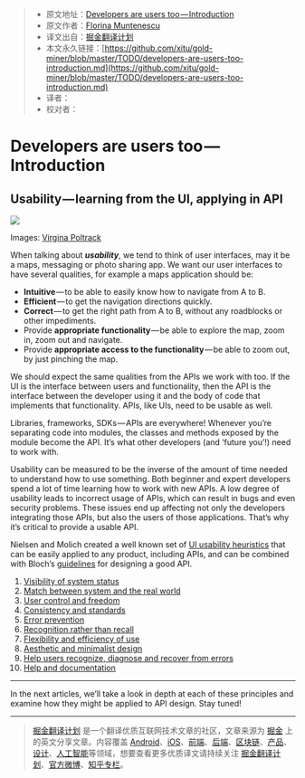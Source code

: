 > * 原文地址：[Developers are users too — Introduction](https://medium.com/google-developers/developers-are-users-too-introduction-fefdb42f05a)
> * 原文作者：[Florina Muntenescu](https://medium.com/@florina.muntenescu?source=post_header_lockup)
> * 译文出自：[掘金翻译计划](https://github.com/xitu/gold-miner)
> * 本文永久链接：[https://github.com/xitu/gold-miner/blob/master/TODO/developers-are-users-too-introduction.md](https://github.com/xitu/gold-miner/blob/master/TODO/developers-are-users-too-introduction.md)
> * 译者：
> * 校对者：

# Developers are users too — Introduction

## Usability — learning from the UI, applying in API

![](https://cdn-images-1.medium.com/max/2000/1*KwDN8m7j1MLxObs2-znrVA.png)

Images: [Virgina Poltrack](https://twitter.com/VPoltrack)

When talking about **_usability_**, we tend to think of user interfaces, may it be a maps, messaging or photo sharing app. We want our user interfaces to have several qualities, for example a maps application should be:

* **Intuitive** — to be able to easily know how to navigate from A to B.
* **Efficient** — to get the navigation directions quickly.
* **Correct** — to get the right path from A to B, without any roadblocks or other impediments.
* Provide **appropriate functionality** — be able to explore the map, zoom in, zoom out and navigate.
* Provide **appropriate access to the functionality** — be able to zoom out, by just pinching the map.

We should expect the same qualities from the APIs we work with too. If the UI is the interface between users and functionality, then the API is the interface between the developer using it and the body of code that implements that functionality. APIs, like UIs, need to be usable as well.

Libraries, frameworks, SDKs — APIs are everywhere! Whenever you’re separating code into modules, the classes and methods exposed by the module become the API. It’s what other developers (and ‘future you’!) need to work with.

Usability can be measured to be the inverse of the amount of time needed to understand how to use something. Both beginner and expert developers spend a lot of time learning how to work with new APIs. A low degree of usability leads to incorrect usage of APIs, which can result in bugs and even security problems. These issues end up affecting not only the developers integrating those APIs, but also the users of those applications. That’s why it’s critical to provide a usable API.

Nielsen and Molich created a well known set of [UI usability heuristics](https://www.nngroup.com/articles/ten-usability-heuristics/) that can be easily applied to any product, including APIs, and can be combined with Bloch’s [guidelines](https://dl.acm.org/citation.cfm?id=1176622) for designing a good API.

1. [Visibility of system status](https://medium.com/google-developers/developers-are-users-too-part-1-c753483a50dc#a062)
2. [Match between system and the real world](https://medium.com/google-developers/developers-are-users-too-part-1-c753483a50dc#fd9a)
3. [User control and freedom](https://medium.com/google-developers/developers-are-users-too-part-1-c753483a50dc#52bc)
4. [Consistency and standards](https://medium.com/google-developers/developers-are-users-too-part-1-c753483a50dc#7d0b)
5. [Error prevention](https://medium.com/google-developers/developers-are-users-too-part-1-c753483a50dc#6f9b)
6. [Recognition rather than recall](https://medium.com/google-developers/developers-are-users-too-part-2-96e03fe17535#b705)
7. [Flexibility and efficiency of use](https://medium.com/google-developers/developers-are-users-too-part-2-96e03fe17535#0709)
8. [Aesthetic and minimalist design](https://medium.com/google-developers/developers-are-users-too-part-2-96e03fe17535#3033)
9. [Help users recognize, diagnose and recover from errors](https://medium.com/google-developers/developers-are-users-too-part-2-96e03fe17535#d40e)
10. [Help and documentation](https://medium.com/google-developers/developers-are-users-too-part-2-96e03fe17535#e86b)

* * *

In the next articles, we’ll take a look in depth at each of these principles and examine how they might be applied to API design. Stay tuned!


---

> [掘金翻译计划](https://github.com/xitu/gold-miner) 是一个翻译优质互联网技术文章的社区，文章来源为 [掘金](https://juejin.im) 上的英文分享文章。内容覆盖 [Android](https://github.com/xitu/gold-miner#android)、[iOS](https://github.com/xitu/gold-miner#ios)、[前端](https://github.com/xitu/gold-miner#前端)、[后端](https://github.com/xitu/gold-miner#后端)、[区块链](https://github.com/xitu/gold-miner#区块链)、[产品](https://github.com/xitu/gold-miner#产品)、[设计](https://github.com/xitu/gold-miner#设计)、[人工智能](https://github.com/xitu/gold-miner#人工智能)等领域，想要查看更多优质译文请持续关注 [掘金翻译计划](https://github.com/xitu/gold-miner)、[官方微博](http://weibo.com/juejinfanyi)、[知乎专栏](https://zhuanlan.zhihu.com/juejinfanyi)。
